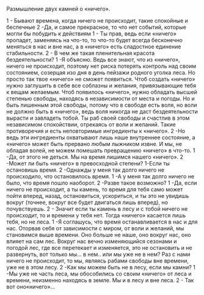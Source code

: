 Размышление двух камней о «ничего».

1 - Бывают времена, когда ничего не происходит, такие спокойные и беспечные
2 -Да, и самое прекрасное, то что нет событий,  которые могли бы побудить к действиям
1 - Ты прав, ведь если «ничего» пропадет, заменяясь на что-то, то что-то будет всегда бесконечно меняться в нас и вне нас, а в «ничего» есть сладостное единение стабильности.
2 - В чем же такая пленительная красота бездеятельности?
1 -Я объясню. Ведь все знают, что из «ничего», ничего не происходит, поэтому нет риска потерять контроль над своим состоянием, созерцая изо дня в день пейзажи родного уголка леса. Но просто так твое «ничего» не сможет появиться. Чтоб создать «ничего» нужно заглушить в себе все соблазны и желания, привязывающие тебя к вещам желаемым. Чтоб появилось «ничего», нужно обладать высшей степенью свободы, находясь в независимости от места и погоды. Но и быть лишенным   этой свободы, потому что в свободе есть воля, но воли не должно быть в «ничего»,  ведь воля никогда не даст бездеятельности вырасти и завладеть тобой.  Ты раб своей свободы и счастлив в этом независимом спокойствии, отрекаясь от воли и желаний.  Такие противоречия и есть неповторимые ингредиенты к «ничего».
2 -Но ведь эти ингредиенты охватывают лишь наше внутреннее состояние, а «ничего» может быть прервано любым лыжником извне. И мы, не обладая волей, не можем помешать превращению «ничего»  в что-то.
1 -Да, от этого не деться. Мы на время лишимся нашего «ничего».
2 -Может ли быть «ничего»  в превосходной степени?
1-Если ты остановишь время.
2 -Однажды у меня так долго ничего не происходило, что остановилось время.
1 -А у меня так долго ничего не было, что время пошло наоборот.
2 -Разве такое возможно?
1 -Да,  если ничего не происходит,  а ты камень, то время для тебя само может пойти  вперед, назад,  остановиться, ускориться, и ты это не увидишь вокруг (точнее, вокруг все будет двигаться лишь вперед), но почувствуешь.
2 - Значит если ты камень в лесу и с тобой ничего не происходит, то и времени у тебя нет. Тогда «ничего» касается лишь тебя, но не леса.
1 -Я соглашусь, что время останавливается в нас и для нас. Оторвав себя от зависимости с миром, от воли и желаний, мы становимся выше времени.  Оно больше не наше, оно вокруг нас, оно влияет на сам лес.  Вокруг нас вечно изменяющийся сезонами и погодой лес, где все перетекает и изменяется,  это не остановить и не развернуть, вот только мы…  в нем..   или мы уже не в нем?  Раз с нами ничего не происходит, то мы, являясь рабами свободы вне времени, уже не в этом лесу. 
2 -Как мы можем быть не в лесу, если мы камни?
1 -Мы уже не часть леса, мы обособились со своим «ничего» от леса и времени, неизменно находясь в земле. Мы и в лесу и вне леса.
2 - Так вот оно«ничего»…
